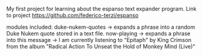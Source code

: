 My first project for learning about the espanso text expander program. Link to project https://github.com/federico-terzi/espanso

modules included:
duke-nukem-quotes -> expands a phrase into a random Duke Nukem quote stored in a text file.
now-playing -> expands a phrase into this message -> I am currently listening to "Epitaph" by King Crimson from the album "Radical Action To Unseat the Hold of Monkey Mind (Live)"
